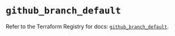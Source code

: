 # `github_branch_default`

Refer to the Terraform Registry for docs: [`github_branch_default`](https://registry.terraform.io/providers/integrations/github/6.2.1/docs/resources/branch_default).
